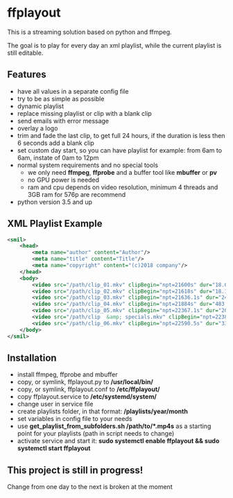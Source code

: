 **ffplayout**
================


This is a streaming solution based on python and ffmpeg.

The goal is to play for every day an xml playlist, while the current playlist is still editable.


Features
-----

- have all values in a separate config file
- try to be as simple as possible
- dynamic playlist
- replace missing playlist or clip with a blank clip
- send emails with error message
- overlay a logo
- trim and fade the last clip, to get full 24 hours, if the duration is less then 6 seconds add a blank clip
- set custom day start, so you can have playlist for example: from 6am to 6am, instate of 0am to 12pm
- normal system requirements and no special tools
    - we only need **ffmpeg**, **ffprobe** and a buffer tool like **mbuffer** or **pv**
    - no GPU power is needed
    - ram and cpu depends on video resolution, minimum 4 threads and 3GB ram for 576p are recommend
- python version 3.5 and up

XML Playlist Example
-----

```xml
<smil>
	<head>
		<meta name="author" content="Author"/>
		<meta name="title" content="Title"/>
		<meta name="copyright" content="(c)2018 company"/>
	</head>
	<body>
		<video src="/path/clip_01.mkv" clipBegin="npt=21600s" dur="18.000000s" in="0.00" out="18.000000s"/>
		<video src="/path/clip_02.mkv" clipBegin="npt=21618s" dur="18.111000s" in="0.00" out="18.111000s"/>
		<video src="/path/clip_03.mkv" clipBegin="npt=21636.1s" dur="247.896000s" in="0.00" out="247.896000s"/>
		<video src="/path/clip_04.mkv" clipBegin="npt=21884s" dur="483.114000s" in="0.00" out="483.114000s"/>
		<video src="/path/clip_05.mkv" clipBegin="npt=22367.1s" dur="20.108000s" in="0.00" out="20.108000s"/>
		<video src="/path/clip  &amp; specials.mkv" clipBegin="npt=22387.2s" dur="203.290000s" in="0.00" out="203.290000s"/>
		<video src="/path/clip_06.mkv" clipBegin="npt=22590.5s" dur="335.087000s" in="300.00" out="335.087000s"/>
	</body>
</smil>
```

Installation
-----
- install ffmpeg, ffprobe and mbuffer
- copy, or symlink, ffplayout.py to **/usr/local/bin/**
- copy, or symlink, ffplayout.conf to **/etc/ffplayout/**
- copy ffplayout.service to **/etc/systemd/system/**
- change user in service file
- create playlists folder, in that format: **/playlists/year/month**
- set variables in config file to your needs
- use **get_playlist_from_subfolders.sh /path/to/*.mp4s** as a starting point for your playlists (path in script needs to change)
- activate service and start it: **sudo systemctl enable ffplayout && sudo systemctl start ffplayout**




This project is still in progress!
-----
Change from one day to the next is broken at the moment
